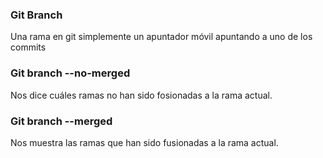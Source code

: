 ### Git Branch
Una rama en git simplemente un apuntador móvil apuntando a uno de los commits

### Git branch --no-merged
Nos dice cuáles ramas no han sido fosionadas a la rama actual.

### Git branch --merged
Nos muestra las ramas que han sido fusionadas a la rama actual.